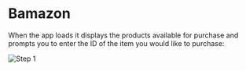 # Bamazon

When the app loads it displays the products available for purchase and prompts you to enter the ID of the item you would like to purchase:

![Step 1](/images/step_1.png)